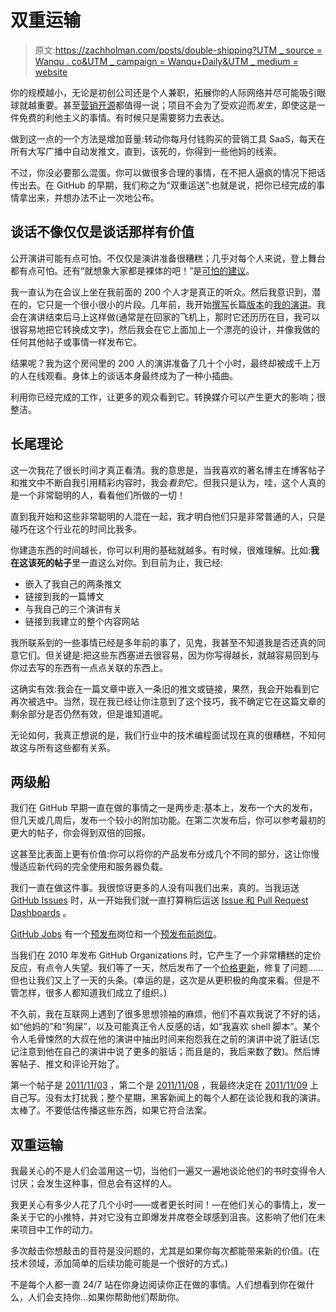 # 双重运输

> 原文:[https://zachholman.com/posts/double-shipping?UTM _ source = Wanqu . co&UTM _ campaign = Wanqu+Daily&UTM _ medium = website](https://zachholman.com/posts/double-shipping?utm_source=wanqu.co&utm_campaign=Wanqu+Daily&utm_medium=website)

你的规模越小，无论是初创公司还是个人兼职，拓展你的人际网络并尽可能吸引眼球就越重要。甚至[营销开源](https://zachholman.com/posts/open-source-marketing/)都值得一说；项目不会为了受欢迎而*发生*，即使这是一件免费的利他主义的事情。有时候只是需要努力去表达。

做到这一点的一个方法是增加音量:转动你每月付钱购买的营销工具 SaaS，每天在所有大写广播中自动发推文，直到，该死的，你得到一些他妈的线索。

不过，你没必要那么混蛋。你可以做很多合理的事情，在不把人逼疯的情况下把话传出去。在 GitHub 的早期，我们称之为“双重运送”:也就是说，把你已经完成的事情拿出来，并想办法不止一次地公布。

## 谈话不像仅仅是谈话那样有价值

公开演讲可能有点可怕。不仅仅是演讲准备很糟糕；几乎对每个人来说，登上舞台都有点可怕。还有“就想象大家都是裸体的吧！”是[可怕的建议](https://speaking.io/)。

我一直认为在会议上坐在我前面的 200 个人才是真正的听众。然后我意识到，潜在的，它只是一个很小很小的片段。几年前，我开始[撰写](https://zachholman.com/talk/utc-is-enough-for-everyone-right)长篇[版本](https://zachholman.com/talk/firing-people)的[我的演讲](https://zachholman.com/talk/move-fast-break-nothing/)。我会在演讲结束后马上这样做(通常是在回家的飞机上，那时它还历历在目，我可以很容易地把它转换成文字)，然后我会在它上面加上一个漂亮的设计，并像我做的任何其他帖子或事情一样发布它。

结果呢？我为这个房间里的 200 人的演讲准备了几十个小时，最终却被成千上万的人在线观看。身体上的谈话本身最终成为了一种小插曲。

利用你已经完成的工作，让更多的观众看到它。转换媒介可以产生更大的影响；很整洁。

## 长尾理论

这一次我花了很长时间才真正看清。我的意思是，当我喜欢的著名博主在博客帖子和推文中不断自我引用精彩内容时，我会*看到*它。但我只是认为，哇，这个人真的是一个非常聪明的人，看看他们所做的一切！

直到我开始和这些非常聪明的人混在一起，我才明白他们只是非常普通的人，只是碰巧在这个行业花的时间比我多。

你建造东西的时间越长，你可以利用的基础就越多。有时候，很难理解。比如:**我在这该死的帖子**里一直这么对你。到目前为止，我已经:

*   嵌入了我自己的两条推文
*   链接到我的一篇博文
*   与我自己的三个演讲有关
*   链接到我建立的整个内容网站

我所联系到的一些事情已经是多年前的事了，见鬼，我甚至不知道我是否还真的同意它们。但关键是:把这些东西塞进去很容易，因为你写得越长，就越容易回到与你过去写的东西有一点点关联的东西上。

这确实有效:我会在一篇文章中嵌入一条旧的推文或链接，果然，我会开始看到它再次被选中。当然，现在我已经让你注意到了这个技巧，我不确定它在这篇文章的剩余部分是否仍然有效，但是谁知道呢。

无论如何，我真正想说的是，我们行业中的技术编程面试现在真的很糟糕，不知何故这与所有这些都有关系。

## 两级船

我们在 GitHub 早期一直在做的事情之一是两步走:基本上，发布一个大的发布，但几天或几周后，发布一个较小的附加功能。在第二次发布后，你可以参考最初的更大的帖子，你会得到双倍的回报。

这甚至比表面上更有价值:你可以将你的产品发布分成几个不同的部分，这让你慢慢适应新代码的完全使用和服务器负载。

我们一直在做这件事。我很惊讶更多的人没有叫我们出来，真的。当我运送 [GitHub Issues](https://blog.github.com/2014-07-28-the-new-github-issues/) 时，从一开始我们就一直打算稍后运送 [Issue 和 Pull Request Dashboards](https://blog.github.com/2014-10-06-managing-issues-and-pull-requests-across-repositories/) 。

[GitHub Jobs](https://blog.github.com/2010-08-10-github-jobs/) 有一个[预发布](https://blog.github.com/2010-08-03-github-jobs-pre-launch/)岗位和一个[预发布前岗位](https://blog.github.com/2009-11-24-looking-for-a-job-let-github-help/)。

当我们在 2010 年发布 GitHub Organizations 时，它产生了一个非常糟糕的定价反应，有点令人失望。我们等了一天，然后发布了一个[价格更新](https://blog.github.com/2010-06-30-organizations-for-small-businesses/)，修复了问题……但也让我们又上了一天的头条。(幸运的是，这次是从更积极的角度来看。但是不管怎样，很多人都知道我们成立了组织。)

不久前，我在互联网上遇到了很多思想领袖的麻烦，他们不喜欢我说了不好的话，如“他妈的”和“狗屎”，以及可能真正令人反感的话，如“我喜欢 shell 脚本”。某个令人毛骨悚然的大叔在他的演讲中抽出时间来抱怨我在之前的演讲中说了脏话(忘记注意到他在自己的演讲中说了更多的脏话；而且是的，我后来数了数)。然后博客帖子、推文和评论开始了。

第一个帖子是 [2011/11/03](https://www.hanselman.com/blog/ProfanityDoesntWork.aspx) ，第二个是 [2011/11/08](https://web.archive.org/web/20170614161951/http://rob.conery.io/2011/11/08/some-people-not-have-way) ，我最终决定在 [2011/11/09](https://zachholman.com/posts/swearing/) 上自己写。没有太打扰我；整个星期，黑客新闻上的每个人都在谈论我和我的演讲。太棒了。不要低估传播这些东西，如果它符合法案。

## 双重运输

我最关心的不是人们会滥用这一切，当他们一遍又一遍地谈论他们的书时变得令人讨厌；会发生这种事，但总会有这样的人。

我更关心有多少人花了几个小时——或者更长时间！—在他们关心的事情上，发一条关于它的小推特，并对它没有立即爆发并席卷全球感到沮丧。这影响了他们在未来项目中工作的动力。

多次敲击你想敲击的音符是没问题的，尤其是如果你每次都能带来新的价值。(在技术领域，添加简单的后续功能可能是一个很好的方式。)

不是每个人都一直 24/7 站在你身边阅读你正在做的事情。人们想看到你在做什么，人们会支持你…如果你帮助他们帮助你。